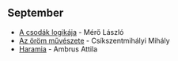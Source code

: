 
September
------
  * [A csodák logikája](https://www.libri.hu/konyv/mero_laszlo.a-csodak-logikaja.html) - Mérő László
  * [Az öröm művészete](https://bookline.sk/product/home.action?_v=_&id=119598&type=22&gclid=Cj0KCQjwprbPBRCHARIsAF_7gDa7VfiIyzTbEl8KM4nbBflXzYUC8kpQPOOdYjjOJ2pFQL7eM--fIHcaAlheEALw_wcB) - Csíkszentmihályi Mihály
  * [Haramia](https://bookline.sk/product/home.action?_v=_&id=283155&type=22&gclid=Cj0KCQjwprbPBRCHARIsAF_7gDaoB8Y5G5uO61Er5L23Wm7tkqU0S8lAfoEcaTeYzPnF_ejSIWHupWoaAqAoEALw_wcB) - Ambrus Attila
